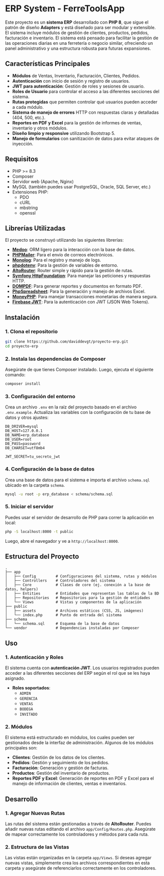 # ERP System - FerreToolsApp

Este proyecto es un **sistema ERP** desarrollado con **PHP 8**, que sigue el patrón de diseño **Adapters** y está diseñado para ser modular y extensible. El sistema incluye módulos de gestión de clientes, productos, pedidos, facturación e inventario. El sistema está pensado para facilitar la gestión de las operaciones diarias en una ferretería o negocio similar, ofreciendo un panel administrativo y una estructura robusta para futuras expansiones.

## Características Principales

- **Módulos** de Ventas, Inventario, Facturación, Clientes, Pedidos.
- **Autenticación** con inicio de sesión y registro de usuarios.
- **JWT para autenticación**: Gestión de roles y sesiones de usuario.
- **Roles de Usuario** para controlar el acceso a las diferentes secciones del sistema.
- **Rutas protegidas** que permiten controlar qué usuarios pueden acceder a cada módulo.
- **Sistema de manejo de errores** HTTP con respuestas claras y detalladas (404, 500, etc.).
- **Reportes en PDF y Excel** para la gestión de informes de ventas, inventario y otros módulos.
- **Diseño limpio y responsive** utilizando Bootstrap 5.
- **Manejo de formularios** con sanitización de datos para evitar ataques de inyección.

## Requisitos

- PHP >= 8.3
- Composer
- Servidor web (Apache, Nginx)
- MySQL (también puedes usar PostgreSQL, Oracle, SQL Server, etc.)
- Extensiones PHP:
  - PDO
  - cURL
  - mbstring
  - openssl

## Librerías Utilizadas

El proyecto se construyó utilizando las siguientes librerías:

- **[Medoo](https://medoo.in/)**: ORM ligero para la interacción con la base de datos.
- **[PHPMailer](https://github.com/PHPMailer/PHPMailer)**: Para el envío de correos electrónicos.
- **[Monolog](https://github.com/Seldaek/monolog)**: Para el registro y manejo de logs.
- **[phpdotenv](https://github.com/vlucas/phpdotenv)**: Para la gestión de variables de entorno.
- **[AltoRouter](https://github.com/dannyvankooten/AltoRouter)**: Router simple y rápido para la gestión de rutas.
- **[Symfony HttpFoundation](https://github.com/symfony/http-foundation)**: Para manejar las peticiones y respuestas HTTP.
- **[DOMPDF](https://github.com/dompdf/dompdf)**: Para generar reportes y documentos en formato PDF.
- **[PhpSpreadsheet](https://phpspreadsheet.readthedocs.io/en/latest/)**: Para la generación y manejo de archivos Excel.
- **[MoneyPHP](https://github.com/moneyphp/money)**: Para manejar transacciones monetarias de manera segura.
- **[Firebase JWT](https://github.com/firebase/php-jwt)**: Para la autenticación con JWT (JSON Web Tokens).

## Instalación

### 1. Clona el repositorio

```bash
git clone https://github.com/daviddevgt/proyecto-erp.git
cd proyecto-erp
```

### 2. Instala las dependencias de Composer

Asegúrate de que tienes Composer instalado. Luego, ejecuta el siguiente comando:

```bash
composer install
```

### 3. Configuración del entorno

Crea un archivo `.env` en la raíz del proyecto basado en el archivo `.env.example`. Actualiza las variables con la configuración de tu base de datos y otros ajustes:

```dotenv
DB_DRIVER=mysql
DB_HOST=127.0.0.1
DB_NAME=erp_database
DB_USER=root
DB_PASS=password
DB_CHARSET=utf8mb4

JWT_SECRET=tu_secreto_jwt
```

### 4. Configuración de la base de datos

Crea una base de datos para el sistema e importa el archivo `schema.sql` ubicado en la carpeta `schema`.

```bash
mysql -u root -p erp_database < schema/schema.sql
```

### 5. Iniciar el servidor

Puedes usar el servidor de desarrollo de PHP para correr la aplicación en local:

```bash
php -S localhost:8000 -t public
```

Luego, abre el navegador y ve a `http://localhost:8000`.

## Estructura del Proyecto

```plaintext
.
├── app
│   ├── Config         # Configuraciones del sistema, rutas y módulos
│   ├── Controllers    # Controladores del sistema
│   ├── Core           # Clases de core (ej. conexión a la base de datos, helpers)
│   ├── Entities       # Entidades que representan las tablas de la BD
│   ├── Repositories   # Repositorios para la gestión de entidades
│   └── Views          # Vistas y componentes de la aplicación
├── public
│   ├── assets         # Archivos estáticos (CSS, JS, imágenes)
│   └── index.php      # Punto de entrada del sistema
├── schema
│   └── schema.sql     # Esquema de la base de datos
└── vendor             # Dependencias instaladas por Composer
```

## Uso

### 1. Autenticación y Roles

El sistema cuenta con **autenticación JWT**. Los usuarios registrados pueden acceder a las diferentes secciones del ERP según el rol que se les haya asignado.

- **Roles soportados**:
  - `ADMIN`
  - `GERENCIA`
  - `VENTAS`
  - `BODEGA`
  - `INVITADO`

### 2. Módulos

El sistema está estructurado en módulos, los cuales pueden ser gestionados desde la interfaz de administración. Algunos de los módulos principales son:

- **Clientes**: Gestión de los datos de los clientes.
- **Pedidos**: Gestión y seguimiento de los pedidos.
- **Facturación**: Generación y gestión de facturas.
- **Productos**: Gestión del inventario de productos.
- **Reportes PDF y Excel**: Generación de reportes en PDF y Excel para el manejo de información de clientes, ventas e inventarios.

## Desarrollo

### 1. Agregar Nuevas Rutas

Las rutas del sistema están gestionadas a través de **AltoRouter**. Puedes añadir nuevas rutas editando el archivo `app/Config/Routes.php`. Asegúrate de mapear correctamente los controladores y métodos para cada ruta.

### 2. Estructura de las Vistas

Las vistas están organizadas en la carpeta `app/Views`. Si deseas agregar nuevas vistas, simplemente crea los archivos correspondientes en esta carpeta y asegúrate de referenciarlos correctamente en los controladores.
